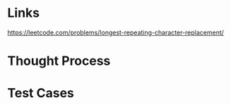 # Links
https://leetcode.com/problems/longest-repeating-character-replacement/

# Thought Process

# Test Cases

